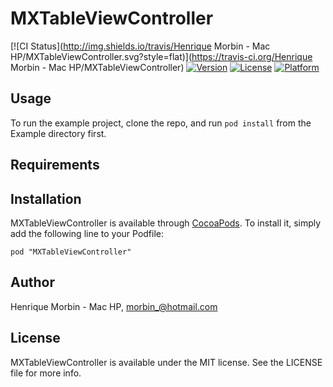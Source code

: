 # MXTableViewController

[![CI Status](http://img.shields.io/travis/Henrique Morbin - Mac HP/MXTableViewController.svg?style=flat)](https://travis-ci.org/Henrique Morbin - Mac HP/MXTableViewController)
[![Version](https://img.shields.io/cocoapods/v/MXTableViewController.svg?style=flat)](http://cocoadocs.org/docsets/MXTableViewController)
[![License](https://img.shields.io/cocoapods/l/MXTableViewController.svg?style=flat)](http://cocoadocs.org/docsets/MXTableViewController)
[![Platform](https://img.shields.io/cocoapods/p/MXTableViewController.svg?style=flat)](http://cocoadocs.org/docsets/MXTableViewController)

## Usage

To run the example project, clone the repo, and run `pod install` from the Example directory first.

## Requirements

## Installation

MXTableViewController is available through [CocoaPods](http://cocoapods.org). To install
it, simply add the following line to your Podfile:

    pod "MXTableViewController"

## Author

Henrique Morbin - Mac HP, morbin_@hotmail.com

## License

MXTableViewController is available under the MIT license. See the LICENSE file for more info.

